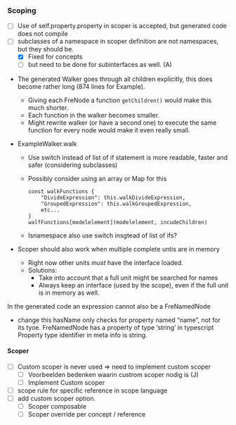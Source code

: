 ### Scoping

- [ ] Use of self.property.property in scoper is accepted, but generated code does not compile
- [ ] subclasses of a namespace in scoper definition are not namespaces, but they should  be.
  - [x] Fixed for concepts
  - [ ] but need to be done for subinterfaces as well. (A)

- The generated Walker goes through all children explicitly, this does become rather long (874 lines for Example). 

  - Giving each FreNode a function `getChildren()` would make this much shorter.
  - Each function in the walker becomes smaller.
  - Might rewrite walker (or have a second one) to execute the same function for every node would make it even really small.

- ExampleWalker.walk

  - Use switch instead of list of if statement is more readable, faster and safer (considering subclasses)

  - Possibly consider using an array or Map for this

    ```
    const walkFunctions {
    	"DivideExpression": this.walkDivideExpression,
    	"GroupedExpression": this.walkGroupedExpression,
    	etc...
    }
    walfFunctions[modelelement](modelelement, incudeChildren)
    ```

  - Isnamespace also use switch insgtead of list of ifs?

- Scoper should also work when multiple complete untis are in memory
  - Right now other units _must_ have the interface loaded.
  - Solutions:
    - Take into account that a full unit might be searched for names
    - Always keep an interface (used by the scope), even if the full unit is in memory as well.

In the generated code an expression cannot also be a FreNamedNode
- change this
hasName only checks for property named “name”, not for its tyoe.
FreNamedNode has a property of type ‘string’ in typescript
Property type identifier in meta info is string.

#### Scoper

- [ ] Custom scoper is never used => need to implement custom scoper
  - [ ] Voorbeelden bedenken waarin custrom scoper nodig is (J)
  - [ ] Implement Custom scoper
- [ ] scope rule for specific reference in scope language
- [ ] add custom scoper option.
  - [ ] Scoper composable
  - [ ] Scoper override per concept / reference
